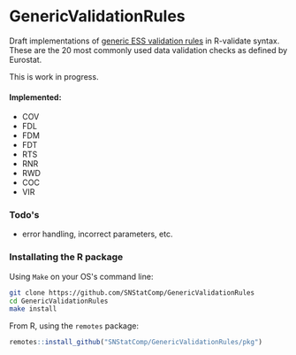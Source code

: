 # GenericValidationRules

Draft implementations of [generic ESS validation
rules](pkg/inst/doc/20180202_maintypes.pdf) in R-validate syntax.  These are
the 20 most commonly used data validation checks as defined by Eurostat.


This is work in progress.




#### Implemented:

- COV 
- FDL 
- FDM 
- FDT
- RTS
- RNR
- RWD
- COC
- VIR

### Todo's
- error handling, incorrect parameters, etc.



### Installating the R package

Using `Make` on your OS's command line:

```bash
git clone https://github.com/SNStatComp/GenericValidationRules
cd GenericValidationRules
make install
```

From R, using the `remotes` package:

```r
remotes::install_github("SNStatComp/GenericValidationRules/pkg")
```

